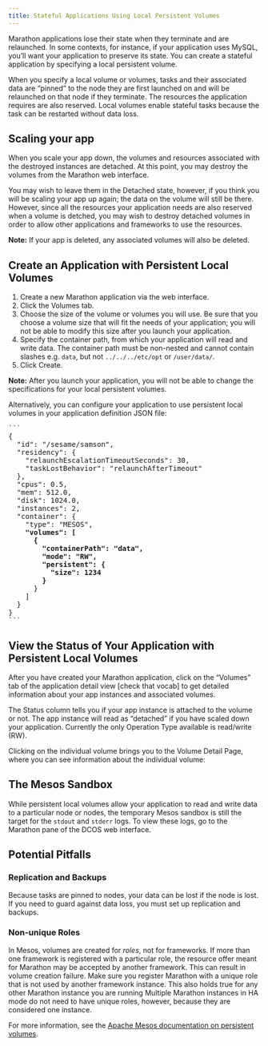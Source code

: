 ```yaml
---
title: Stateful Applications Using Local Persistent Volumes
---
```


Marathon applications lose their state when they terminate and are relaunched. In some contexts, for instance, if your application uses MySQL, you’ll want your application to preserve its state. You can create a stateful application by specifying a local persistent volume.

When you specify a local volume or volumes, tasks and their associated data are “pinned” to the node they are first launched on and will be relaunched on that node if they terminate. The resources the application requires are also reserved. Local volumes enable stateful tasks because the task can be restarted without data loss.

## Scaling your app

When you scale your app down, the volumes and resources associated with the destroyed instances are detached. At this point, you may destroy the volumes from the Marathon web interface.

You may wish to leave them in the Detached state, however, if you think you will be scaling your app up again; the data on the volume will still be there. However, since all the resources your application needs are also reserved when a volume is detched, you may wish to destroy detached volumes in order to allow other applications and frameworks to use the resources.

**Note:** If your app is deleted, any associated volumes will also be deleted.

## Create an Application with Persistent Local Volumes

1. Create a new Marathon application via the web interface.
1. Click the Volumes tab.
1. Choose the size of the volume or volumes you will use. Be sure that you choose a volume size that will fit the needs of your application; you will not be able to modify this size after you launch your application. <!-- note, I need to actually do this and see how you can choose more than one volume -->
1. Specify the container path, from which your application will read and write data. The container path must be non-nested and cannot contain slashes e.g. `data`, but not  `../../../etc/opt` or `/user/data/`.
1. Click Create.

**Note:** After you launch your application, you will not be able to change the specifications for your local persistent volumes.

<!--
<screen shot>
-->

Alternatively, you can configure your application to use persistent local volumes in your application definition JSON file:

<pre>
```
{
  "id": "/sesame/samson",
  "residency": {
    "relaunchEscalationTimeoutSeconds": 30,
    "taskLostBehavior": "relaunchAfterTimeout"
  },
  "cpus": 0.5,
  "mem": 512.0,
  "disk": 1024.0,
  "instances": 2,
  "container": {
    "type": "MESOS",
    <b>"volumes": [
      {
        "containerPath": "data",
        "mode": "RW",
        "persistent": {
          "size": 1234
        } </b>
      }
    ]
  }
}
```
</pre>

## View the Status of Your Application with Persistent Local Volumes

After you have created your Marathon application, click on the “Volumes” tab of the application detail view [check that vocab] to get detailed information about your app instances and associated volumes.

The Status column tells you if your app instance is attached to the volume or not. The app instance will read as “detached” if you have scaled down your application. Currently the only Operation Type available is read/write (RW).

<!--
<screen shot>
-->

Clicking on the individual volume brings you to the Volume Detail Page, where you can see information about the individual volume:

<!--
<screen shot>
-->

## The Mesos Sandbox

While persistent local volumes allow your application to read and write data to a particular node or nodes, the temporary Mesos sandbox is still the target for the `stdout` and `stderr` logs. To view these logs, go to the Marathon pane of the DCOS web interface.

## Potential Pitfalls

### Replication and Backups

Because tasks are pinned to nodes, your data can be lost if the node is lost. If you need to guard against data loss, you must set up replication and backups. 

### Non-unique Roles

In Mesos, volumes are created for *roles*, not for frameworks. If more than one framework is registered with a particular role, the resource offer meant for Marathon may be accepted by another framework. This can result in volume creation failure. Make sure you register Marathon with a unique role that is not used by another framework instance. This also holds true for any other Marathon instance you are running Multiple Marathon instances in HA mode do not need to have unique roles, however, because they are considered one instance.

For more information, see the [Apache Mesos documentation on persistent volumes](http://mesos.apache.org/documentation/latest/persistent-volume/).